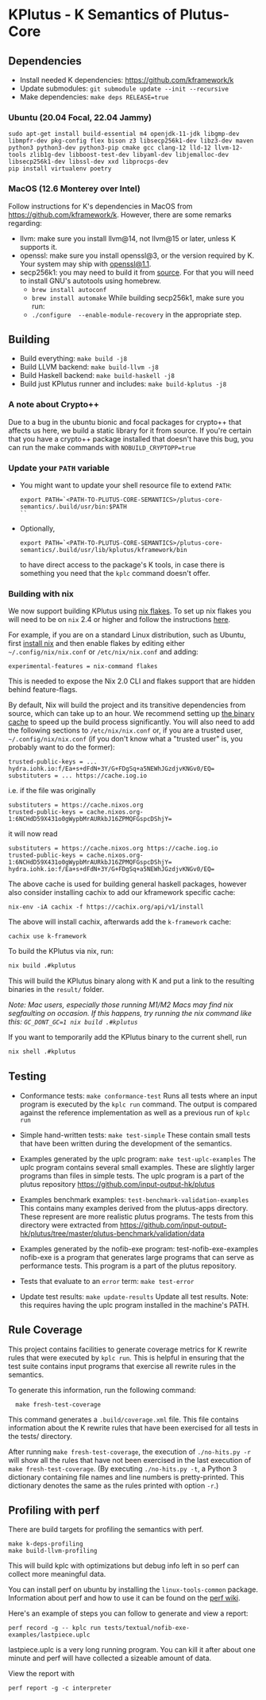 KPlutus - K Semantics of Plutus-Core
====================================

Dependencies
------------

-   Install needed K dependencies: <https://github.com/kframework/k>
-   Update submodules: `git submodule update --init --recursive`
-   Make dependencies: `make deps RELEASE=true`

### Ubuntu (20.04 Focal, 22.04 Jammy)

```
sudo apt-get install build-essential m4 openjdk-11-jdk libgmp-dev libmpfr-dev pkg-config flex bison z3 libsecp256k1-dev libz3-dev maven python3 python3-dev python3-pip cmake gcc clang-12 lld-12 llvm-12-tools zlib1g-dev libboost-test-dev libyaml-dev libjemalloc-dev libsecp256k1-dev libssl-dev xxd libprocps-dev 
pip install virtualenv poetry
```

### MacOS (12.6 Monterey over Intel)

Follow instructions for K's dependencies in MacOS from <https://github.com/kframework/k>. However, there are some remarks regarding:

- llvm: make sure you install llvm@14, not llvm@15 or later, unless K supports it.
- openssl: make sure you install openssl@3, or the version required by K. Your system may ship with openssl@1.1.
- secp256k1: you may need to build it from
  [source](https://github.com/bitcoin-core/secp256k1). For that you will
  need to install GNU's autotools using homebrew.
  * `brew install autoconf`
  * `brew install automake`
  While building secp256k1, make sure you run:
  * `./configure  --enable-module-recovery`
  in the appropriate step.

Building
--------

-   Build everything: `make build -j8`
-   Build LLVM backend: `make build-llvm -j8`
-   Build Haskell backend: `make build-haskell -j8`
-   Build just KPlutus runner and includes: `make build-kplutus -j8`

### A note about Crypto++

Due to a bug in the ubuntu bionic and focal packages for crypto++ that affects us here, we build a static library for it from source.
If you're certain that you have a crypto++ package installed that doesn't have this bug, you can run the make commands with `NOBUILD_CRYPTOPP=true`

### Update your `PATH` variable

- You might want to update your shell resource file to extend `PATH`:
  ```shell
  export PATH=`<PATH-TO-PLUTUS-CORE-SEMANTICS>/plutus-core-semantics/.build/usr/bin:$PATH
  ``

- Optionally,
  ```shell
  export PATH=`<PATH-TO-PLUTUS-CORE-SEMANTICS>/plutus-core-semantics/.build/usr/lib/kplutus/kframework/bin
  ```
  to have direct access to the package's K tools, in case there is
  something you need that the `kplc` command doesn't offer.
  
  
### Building with nix

We now support building KPlutus using [nix flakes](https://nixos.wiki/wiki/Flakes).
To set up nix flakes you will need to be on `nix` 2.4 or higher and follow the instructions [here](https://nixos.wiki/wiki/Flakes).

For example, if you are on a standard Linux distribution, such as Ubuntu, first [install nix](https://nixos.org/download.html#download-nix)
and then enable flakes by editing either `~/.config/nix/nix.conf` or `/etc/nix/nix.conf` and adding:

```
experimental-features = nix-command flakes
```

This is needed to expose the Nix 2.0 CLI and flakes support that are hidden behind feature-flags.


By default, Nix will build the project and its transitive dependencies from
source, which can take up to an hour. We recommend setting up
[the binary cache](https://app.cachix.org/cache/kore) to speed up the build
process significantly. You will also need to add the following sections to `/etc/nix/nix.conf` or, if you are a trusted user, `~/.config/nix/nix.conf` (if you don't know what a "trusted user" is, you probably want to do the former):

```
trusted-public-keys = ... hydra.iohk.io:f/Ea+s+dFdN+3Y/G+FDgSq+a5NEWhJGzdjvKNGv0/EQ=
substituters = ... https://cache.iog.io
```

i.e. if the file was originally

```
substituters = https://cache.nixos.org
trusted-public-keys = cache.nixos.org-1:6NCHdD59X431o0gWypbMrAURkbJ16ZPMQFGspcDShjY=
```

it will now read

```
substituters = https://cache.nixos.org https://cache.iog.io
trusted-public-keys = cache.nixos.org-1:6NCHdD59X431o0gWypbMrAURkbJ16ZPMQFGspcDShjY= hydra.iohk.io:f/Ea+s+dFdN+3Y/G+FDgSq+a5NEWhJGzdjvKNGv0/EQ=
```

The above cache is used for building general haskell packages, however also consider installing cachix to add our kframework specific cache:

```
nix-env -iA cachix -f https://cachix.org/api/v1/install
```

The above will install cachix, afterwards add the `k-framework` cache:

```
cachix use k-framework
```

To build the KPlutus via nix, run:

```bash
nix build .#kplutus
```

This will build the KPlutus binary along with K and put a link to the resulting binaries in the `result/` folder.


_Note: Mac users, especially those running M1/M2 Macs may find nix segfaulting on occasion. If this happens, try running the nix command like this: `GC_DONT_GC=1 nix build .#kplutus`_ 


If you want to temporarily add the KPlutus binary to the current shell, run

```bash
nix shell .#kplutus
```

Testing
-------

-   Conformance tests: `make conformance-test`
    Runs all tests where an input program is executed by the `kplc run` command.
    The output is compared against the reference implementation as well as a previous run of `kplc run`

-   Simple hand-written tests: `make test-simple`
    These contain small tests that have been written during the development of the semantics.

-   Examples generated by the uplc program: `make test-uplc-examples`
    The uplc program contains several small examples. These are slightly larger programs than files in simple tests.
    The uplc program is a part of the plutus repository https://github.com/input-output-hk/plutus

-   Examples benchmark examples: `test-benchmark-validation-examples`
    This contains many examples derived from the plutus-apps directory. These represent are more realistic plutus programs.
    The tests from this directory were extracted from https://github.com/input-output-hk/plutus/tree/master/plutus-benchmark/validation/data

-   Examples generated by the nofib-exe program: test-nofib-exe-examples
    nofib-exe is a program that generates large programs that can serve as performance tests.
    This program is a part of the plutus repository.

-   Tests that evaluate to an `error` term: `make test-error`

-   Update test results: `make update-results`
    Update all test results. Note: this requires having the uplc program installed in the machine's PATH.

Rule Coverage
-------------

This project contains facilities to generate coverage metrics for K rewrite rules that were executed by `kplc run`.
This is helpful in ensuring that the test suite contains input programs that exercise all rewrite rules in the semantics.

To generate this information, run the following command:

```
  make fresh-test-coverage
```

This command generates a `.build/coverage.xml` file. This file contains information about the K
rewrite rules that have been exercised for all tests in the tests/ directory.

After running `make fresh-test-coverage`, the execution of
`./no-hits.py -r` will show all the rules that have not been exercised
in the last execution of `make fresh-test-coverage`. (By executing
`./no-hits.py -t`, a Python 3 dictionary containing file names and
line numbers is pretty-printed. This dictionary denotes the same as the rules printed with option `-r`.)

Profiling with perf
-------------------

There are build targets for profiling the semantics with perf.

```
make k-deps-profiling
make build-llvm-profiling
```

This will build kplc with optimizations but debug info left in so perf can collect more meaningful data.

You can install perf on ubuntu by installing the `linux-tools-common` package. Information about perf and how to use it
can be found on the [perf wiki](https://perf.wiki.kernel.org/index.php/Main_Page).

Here's an example of steps you can follow to generate and view a report:
```
perf record -g -- kplc run tests/textual/nofib-exe-examples/lastpiece.uplc
```
lastpiece.uplc is a very long running program. You can kill it after about one minute and perf will have collected
a sizeable amount of data.

View the report with
```
perf report -g -c interpreter
```
